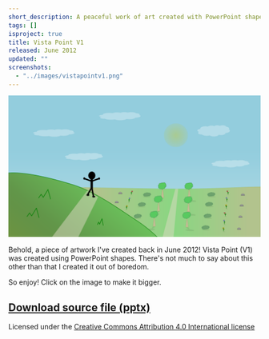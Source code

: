 ```yaml
---
short_description: A peaceful work of art created with PowerPoint shapes
tags: []
isproject: true
title: Vista Point V1
released: June 2012
updated: ""
screenshots:
  - "../images/vistapointv1.png"
---
```


![Vista Point V1](../images/vistapointv1.png)

Behold, a piece of artwork I've created back in June 2012! Vista Point (V1) was created using PowerPoint shapes. There's not much to say about this other than that I created it out of boredom.

So enjoy! Click on the image to make it bigger.

## [Download source file (pptx)](https://drive.google.com/uc?export=download&id=1O1HHdrC1TySj5i0cSW9eLhuS3fcCnuFd)

Licensed under the [Creative Commons Attribution 4.0 International license](https://creativecommons.org/licenses/by/4.0/)
